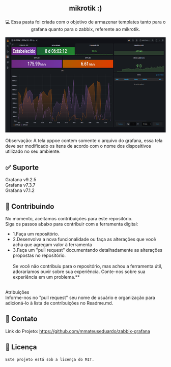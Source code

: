 ## <p align="center">mikrotik :)
<p align="center">💻 Essa pasta foi criada com o objetivo de armazenar templates tanto para o grafana quanto para o zabbix, referente ao mikrotik.
<align="center"><br><br>
<img height="300" width="620" src="https://github.com/mmateuseduardo/zabbix-grafana/blob/main/img/pppoe.PNG"/>


Observação: A tela pppoe contem somente o arquivo do grafana, essa tela deve ser modificado os itens de acordo com o nome dos dispositivos utilizado no seu ambiente.

## ✅ Suporte<br> 
Grafana v9.2.5<br>
Grafana v7.3.7<br>
Grafana v7.1.2<br>

## 🤝 Contribuindo<br>
No momento, aceitamos contribuições para este repositório.<br>
Siga os passos abaixo para contribuir com a ferramenta digital:<br>

- 1.Faça um repositório.<br>
- 2.Desenvolva a nova funcionalidade ou faça as alterações que você acha que agregam valor à ferramenta<br>
- 3.Faça um "pull request" documentando detalhadamente as alterações propostas no repositório.<br><br>
Se você não contribuiu para o repositório, mas achou a ferramenta útil, adoraríamos ouvir sobre sua experiência. Conte-nos sobre sua experiência em um problema.**<br><br>

Atribuições<br>
Informe-nos no "pull request" seu nome de usuário e organização para adicioná-lo à lista de contribuições no Readme.md.<br>

## 📧 Contato
Link do Projeto: https://github.com/mmateuseduardo/zabbix-grafana<br>

## 📝 Licença
```
Este projeto está sob a licença do MIT.

```
